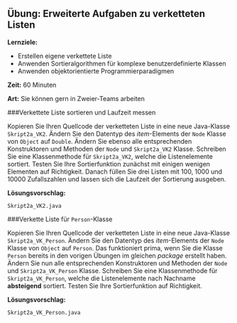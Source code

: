 ## Übung: Erweiterte Aufgaben zu verketteten Listen

**Lernziele:**

* Erstellen eigene verkettete Liste
* Anwenden Sortieralgorithmen für komplexe benutzerdefinierte Klassen
* Anwenden objektorientierte Programmierparadigmen 

**Zeit:** 60 Minuten

**Art:** Sie können gern in Zweier-Teams arbeiten

###Verkettete Liste sortieren und Laufzeit messen

Kopieren Sie Ihren Quellcode der verketteten Liste in eine neue
Java-Klasse `Skript2a_VK2`. Ändern Sie den Datentyp des *item*-Elements der `Node`
Klasse von `Object` auf `Double`. Ändern Sie ebenso alle entsprechenden
Konstruktoren und Methoden der `Node` und `Skript2a_VK2` Klasse.
Schreiben Sie eine Klassenmethode für `Skript2a_VK2`, welche die
Listenelemente sortiert. Testen Sie Ihre Sortierfunktion zunächst mit
einigen wenigen Elementen auf Richtigkeit. Danach füllen Sie drei Listen
mit 100, 1000 und 10000 Zufallszahlen und lassen sich die Laufzeit der
Sortierung ausgeben.

**Lösungsvorschlag:**
	
`Skript2a_VK2.java`


###Verkette Liste für `Person`-Klasse

Kopieren Sie Ihren Quellcode der verketteten Liste in eine neue
Java-Klasse `Skript2a_VK_Person`. Ändern Sie den Datentyp des *item*-Elements der `Node`
Klasse von `Object` auf `Person`. Das funktioniert prima, wenn Sie die Klasse `Person` bereits in den vorigen Übungen im gleichen *package* erstellt haben.  Ändern Sie nun alle entsprechenden
Konstruktoren und Methoden der `Node` und `Skript2a_VK_Person` Klasse.
Schreiben Sie eine Klassenmethode für `Skript2a_VK_Person`, welche die
Listenelemente nach Nachname **absteigend** sortiert. Testen Sie Ihre Sortierfunktion auf Richtigkeit.

**Lösungsvorschlag:**
	
`Skript2a_VK_Person.java`
